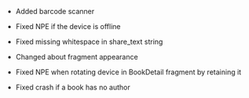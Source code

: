 * Added barcode scanner
* Fixed NPE if the device is offline
* Fixed missing whitespace in share_text string
* Changed about fragment appearance
* Fixed NPE when rotating device in BookDetail fragment by retaining it

* Fixed crash if a book has no author